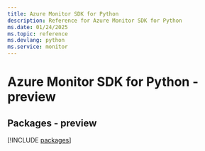 ```yaml
---
title: Azure Monitor SDK for Python
description: Reference for Azure Monitor SDK for Python
ms.date: 01/24/2025
ms.topic: reference
ms.devlang: python
ms.service: monitor
---
```

# Azure Monitor SDK for Python - preview
## Packages - preview
[!INCLUDE [packages](monitor-index.md)]
